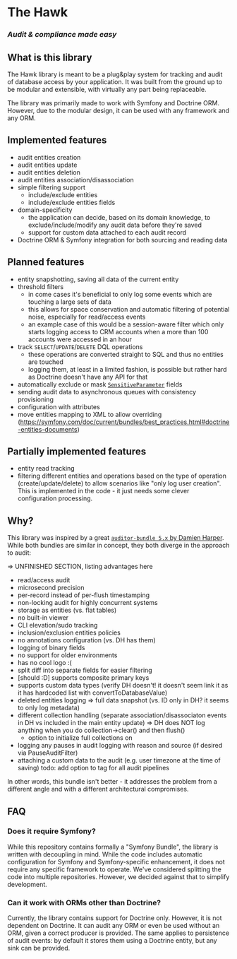 # The Hawk
### *Audit & compliance made easy*

## What is this library
The Hawk library is meant to be a plug&play system for tracking and audit of database access by your application. It was
built from the ground up to be modular and extensible, with virtually any part being replaceable.

The library was primarily made to work with Symfony and Doctrine ORM. However, due to the modular design, it can be used
with any framework and any ORM.

## Implemented features
 - audit entities creation
 - audit entities update
 - audit entities deletion
 - audit entities association/disassociation
 - simple filtering support
   - include/exclude entities
   - include/exclude entities fields
 - domain-specificity
   - the application can decide, based on its domain knowledge, to exclude/include/modify any audit data before they're
     saved
   - support for custom data attached to each audit record
 - Doctrine ORM & Symfony integration for both sourcing and reading data


## Planned features
 - entity snapshotting, saving all data of the current entity
 - threshold filters
   - in come cases it's beneficial to only log some events which are touching a large sets of data
   - this allows for space conservation and automatic filtering of potential noise, especially for read/access events
   - an example case of this would be a session-aware filter which only starts logging access to CRM accounts when a 
     more than 100 accounts were accessed in an hour 
 - track `SELECT`/`UPDATE`/`DELETE` DQL operations
   - these operations are converted straight to SQL and thus no entities are touched
   - logging them, at least in a limited fashion, is possible but rather hard as Doctrine doesn't have any API for that
 - automatically exclude or mask [`SensitiveParameter`](https://www.php.net/manual/en/class.sensitiveparameter.php)
   fields
 - sending audit data to asynchronous queues with consistency provisioning
 - configuration with attributes
 - move entities mapping to XML to allow overriding (https://symfony.com/doc/current/bundles/best_practices.html#doctrine-entities-documents)


## Partially implemented features
 - entity read tracking
 - filtering different entities and operations based on the type of operation (create/update/delete) to allow scenarios
   like "only log user creation". This is implemented in the code - it just needs some clever configuration processing.

## Why?
This library was inspired by a great [`auditor-bundle 5.x` by Damien Harper](https://github.com/DamienHarper/auditor-bundle). 
While both bundles are similar in concept, they both diverge in the approach to audit:

=> UNFINISHED SECTION, listing advantages here
- read/access audit
- microsecond precision
- per-record instead of per-flush timestamping
- non-locking audit for highly concurrent systems
- storage as entities (vs. flat tables)
- no built-in viewer
- CLI elevation/sudo tracking
- inclusion/exclusion entities policies
- no annotations configuration (vs. DH has them)
- logging of binary fields
- no support for older environments
- has no cool logo :(
- split diff into separate fields for easier filtering
- [should :D] supports composite primary keys
- supports custom data types (verify DH doesn't! it doesn't seem link it as it has hardcoded list with convertToDatabaseValue)
- deleted entities logging => full data snapshot (vs. ID only in DH? it seems to only log metadata)
- different collection handling (separate association/disassociaton events in DH vs included in the main entity update)
   => DH does NOT log anything when you do collection->clear() and then flush()
   - option to initialize full collections on  
- logging any pauses in audit logging with reason and source (if desired via PauseAuditFilter)
- attaching a custom data to the audit (e.g. user timezone at the time of saving)
todo: add option to tag for all audit pipelines

In other words, this bundle isn't better - it addresses the problem from a different angle and with a different 
architectural compromises.


## FAQ
### Does it require Symfony?
While this repository contains formally a "Symfony Bundle", the library is written with decoupling in mind. While the
code includes automatic configuration for Symfony and Symfony-specific enhancement, it does not require any specific 
framework to operate. We've considered splitting the code into multiple repositories. However, we decided against that
to simplify development.

### Can it work with ORMs other than Doctrine?
Currently, the library contains support for Doctrine only. However, it is not dependent on Doctrine. It can audit any 
ORM or even be used without an ORM, given a correct producer is provided. The same applies to persistence of audit 
events: by default it stores them using a Doctrine entity, but any sink can be provided.

